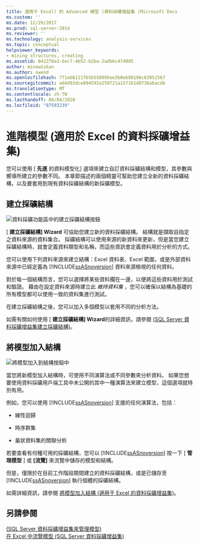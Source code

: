 ```yaml
---
title: 適用于 Excel) 的 Advanced 模型 (資料採礦增益集 |Microsoft Docs
ms.custom: ''
ms.date: 12/29/2017
ms.prod: sql-server-2014
ms.reviewer: ''
ms.technology: analysis-services
ms.topic: conceptual
helpviewer_keywords:
- mining structures, creating
ms.assetid: 042270a3-6ec7-4b52-b2ba-2adb6c4740d5
author: minewiskan
ms.author: owend
ms.openlocfilehash: 771eb6111765b558995ee3b0eb98196c63951567
ms.sourcegitcommit: ad4d92dce894592a259721a1571b1d8736abacdb
ms.translationtype: MT
ms.contentlocale: zh-TW
ms.lasthandoff: 08/04/2020
ms.locfileid: "87593239"
---
```

# <a name="advanced-modeling-data-mining-add-ins-for-excel"></a>進階模型 (適用於 Excel 的資料採礦增益集)
  您可以使用 [ **先進** 的資料模型化] 選項來建立自訂資料採礦結構和模型，其參數與嚮導所建立的參數不同。 本章節描述的兩個精靈可幫助您建立全新的資料採礦結構，以及要套用到現有資料採礦結構的新採礦模型。  
  
## <a name="create-mining-structure"></a>建立採礦結構  
 ![資料採礦功能區中的建立採礦結構按鈕](media/dmc-createstruct.gif "資料採礦功能區中的建立採礦結構按鈕")  
  
 [ **建立採礦結構] Wizard** 可協助您建立新的資料採礦結構。 結構就是擷取自指定之資料來源的資料集合。  採礦結構可以使用來源的新資料來更新，但是當您建立採礦結構時，就會定義資料類型和名稱，而這些資訊會定義資料用於分析的方式。  
  
 您可以使用下列資料來源來建立結構：Excel 資料表、Excel 範圍，或是外部資料來源中已經定義為 [!INCLUDE[ssASnoversion](../includes/ssasnoversion-md.md)] 資料來源檢視的任何資料。  
  
 對於每一個結構而言，您可以選擇將某些資料擱在一邊，以便將這些資料用於測試和驗證。 藉由在設定資料來源時建立此 *維持資料集* ，您可以確保以結構為基礎的所有模型都可以使用一致的資料集進行測試。  
  
 在建立採礦結構之後，您可以加入多個模型以套用不同的分析方法。  
  
 如需有關如何使用 [ **建立採礦結構] Wizard**的詳細資訊，請參閱 [&#40;SQL Server 資料採礦增益集建立採礦結構&#41;](create-mining-structure-sql-server-data-mining-add-ins.md)。  
  
## <a name="add-model-to-structure"></a>將模型加入結構  
 ![將模型加入到結構按鈕中](media/dmc-addmodel.gif "將模型加入到結構按鈕中")  
  
 當您將新模型加入結構時，可使用不同演算法或不同參數來分析資料。 如果您想要使用資料採礦用戶端工具中未公開的其中一種演算法來建立模型，這個選項就特別有用。  
  
 例如，您可以使用 [!INCLUDE[ssASnoversion](../includes/ssasnoversion-md.md)] 支援的任何演算法，包括：  
  
-   線性迴歸  
  
-   時序群集  
  
-   巢狀資料集的關聯分析  
  
 若要查看有何種可用的採礦結構，您可以 [!INCLUDE[ssASnoversion](../includes/ssasnoversion-md.md)] 按一下 [ **管理模型** ] 或 **[流覽]** 來流覽中儲存的模型和結構。  
  
 但是，僅限於在目前工作階段期間建立的資料採礦結構，或是已儲存至 [!INCLUDE[ssASnoversion](../includes/ssasnoversion-md.md)] 執行個體的採礦結構。  
  
 如需詳細資訊，請參閱 [將模型加入結構 &#40;適用于 Excel 的資料採礦增益集&#41;](add-model-to-structure-data-mining-add-ins-for-excel.md)。  
  
## <a name="see-also"></a>另請參閱  
 [&#40;SQL Server 資料採礦增益集來管理模型&#41;](manage-models-sql-server-data-mining-add-ins.md)   
 [在 Excel 中流覽模型 &#40;SQL Server 資料採礦增益集&#41;](browsing-models-in-excel-sql-server-data-mining-add-ins.md)  
  
  
